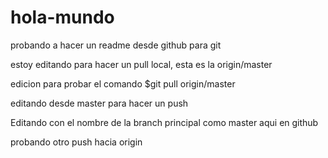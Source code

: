 # hola-mundo
probando a hacer un readme desde github para git

estoy editando para hacer un pull local, esta es la origin/master

edicion para probar el comando $git pull origin/master

editando desde master para hacer un push

Editando con el nombre de la branch principal como master aqui en github

probando otro push hacia origin
